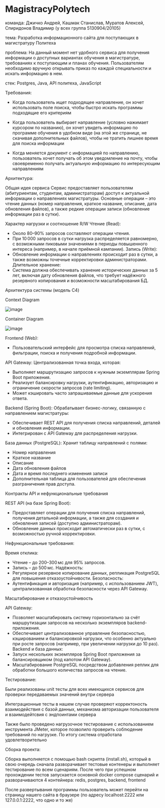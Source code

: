 # MagistracyPolytech
команда: Джичко Андрей, Кашмак Станислав, Муратов Алексей, Спиридонов Владимир (у всех группа 5130904/20105)

тема: 
Разработка информационного сайта для поступающих в магистратуру Политеха

проблема: 
На данный момент нет удобного сервиса для получения информации о доступных вариантах обучения в магистратуре, требованиях к поступающим и планах обучения. Пользователям необходимо вручную открывать приказ по каждой специальности и искать информацию в нем.

 
стек: Postgres, Java, API политеха, JavaScript



Требования:

- Когда пользователь ищет подходящее направление, он хочет использовать поле поиска, чтобы быстро искать программы подходящие его критериям

- Когда пользователь выбирает направление (условно нажимает курсором по названию), он хочет увидеть информацию по программе обучения в удобном виде (на этой же странице, не скачивая дополнительных файлов), чтобы не тратить лишнее время для поиска информации

- Когда меняется документ с информацией по направлению, пользователь хочет получать об этом уведомление на почту, чтобы своевременно получать актуальную информацию по интересующим направлениям



Архитектура:

Общая идея сервиса
Сервис предоставляет пользователям (абитуриентам, студентам, администраторам) доступ к актуальной информации о направлениях магистратуры. Основные операции – это чтение данных (номер направления, краткое название, описание, дата обновления файлов), а также редкие операции записи (обновление информации раз в сутки).

Характер нагрузки и соотношение R/W
Чтение (Read):
  - Около 80–90% запросов составляют операции чтения.
  - При 10 000 запросов в сутки нагрузка распределяется 	равномерно, с возможными пиковыми значениями в периоды 	повышенного интереса (например, в начале приёмной кампании).
Запись (Write):
  - Обновление информации о направлениях происходит раз в сутки, а также возможны точечные корректировки администраторами.
Длительное хранение:
  - Система должна обеспечивать хранение исторических данных за 5 лет, включая дату обновления файлов, что требует надёжного резервного копирования и возможности масштабирования БД.

Архитектура системы (модель C4)

Context Diagram

   ![image](https://github.com/user-attachments/assets/5922abb6-580e-403a-9d21-9534867dce38)
   
Container Diagram

   ![image](https://github.com/user-attachments/assets/72495ffc-0a37-4031-9635-6180eac5102d)


Frontend (Web):
  - Пользовательский интерфейс для просмотра списка направлений, фильтрации, поиска и получения подробной информации.
  
API Gateway:
  Централизованная точка входа, которая:
  - Выполняет маршрутизацию запросов к нужным экземплярам Spring Boot приложения.
  - Реализует балансировку нагрузки, аутентификацию, авторизацию и ограничение скорости запросов (rate limiting).
  - Может кэшировать часто запрашиваемые данные для ускорения ответа.
  
Backend (Spring Boot):
  Обрабатывает бизнес-логику, связанную с направлением магистратуры:
  - Обеспечивает REST API для получения списка направлений, деталей и обновления информации.
  - Интегрирован с API Gateway для распределения нагрузки.
  
База данных (PostgreSQL):
  Хранит таблицу направлений с полями:
  - Номер направления
  - Краткое название
  - Описание
  - Дата обновления файлов
  - Дата и время последнего изменения записи
  - Дополнительная таблица для пользователей для обеспечения разграничения прав доступа.

  
Контракты API и нефункциональные требования

REST API (на базе Spring Boot):
  - Предоставляет операции для получения списка направлений, получения детальной информации, а также для создания и обновления записей (доступно администраторам).
  - Обновление данных происходит автоматически раз в сутки, с возможностью ручной корректировки.
  
Нефункциональные требования:

  Время отклика:
  - Чтение – до 200–300 мс для 95% запросов.
  - Запись – до 500 мс.
  Надёжность:
  - Регулярное резервное копирование данных, репликация PostgreSQL для повышения отказоустойчивости.
  Безопасность:
  - Аутентификация и авторизация (например, с использованием JWT), централизованная обработка безопасности через API Gateway.
  
Масштабирование и отказоустойчивость

API Gateway:
  - Позволяет масштабировать систему горизонтально за счёт маршрутизации запросов на несколько экземпляров backend-приложения.
  - Обеспечивает централизованное управление безопасностью, кэшированием и балансировкой нагрузки, что особенно актуально при росте запросов (например, при увеличении нагрузки до 10 раз).
Backend и база данных:
  - Запуск нескольких экземпляров Spring Boot приложения за балансировщиком (под капотом API Gateway).
  - Масштабирование PostgreSQL посредством добавления реплик для обработки большого количества запросов на чтение.



Тестирование:

Были реализованы unit тесты для всех имеющихся сервисов для проверки передаваемых значений внутри сервера

Интеграционные тесты в нашем случае проверяют корректоность взаимодействия с базой данных, механизма авторизации пользователя и взаимодейтсвия с эндпоинтами сервера


Также было проведено нагрузочное тестирование с использованием инструмента JMeter, которое позволило проверить соблюдение требований по нагрузке. По итогу система отработала удовлетворительно


Сборка проекта:

Сборка выполняется с помощью bash скрипта (install.sh), который в свою очередь сначала разворачивает тестовые контенеры и выполняет тестирование по всем сценариям. После чего при успешном прохождении тестов запускается основной docker compose сценарий и разворачиваются 4 контейнера: redis, postgres, backend, frontend

После развертывания программы пользователь может перейти на страницу нашего сайта в браузере (по адресу localhost:2222 или 127.0.0.1:2222, что одно и то же)
